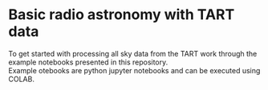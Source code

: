 # Basic radio astronomy with TART data

To get started with processing all sky data from the TART work through the example notebooks presented
in this repository.    
Example otebooks are python jupyter notebooks and can be executed using COLAB.
